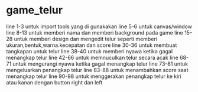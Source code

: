 # game_telur
line 1-3 untuk import tools yang di gunakakan
line 5-6 untuk canvas/window
line 8-13 untuk memberi nama dan memberi background pada game
line 15-28 untuk memberi design dan mengedit telur seperti memberi ukuran,bentuk,warna.kecepatan dan score 
line 30-36 untuk membuat tangkapan untuk telur
line 38-40 untuk memberi nyawa ketika gagal menangkap telur
line 42-66 untuk memnuculkan telur secara acak
line 68-71 untuk mengurangi nyawa ketika gagal menangkap telur
line 73-81 untuk mengeluarkan penangkap telur
line 83-88 untuk menambahkan score saat menangkap telur
line 90-98 untuk menggerakan penangkap telur ke kiri atau kanan dengan button right dan left
